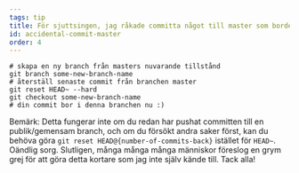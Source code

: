 ```yaml
---
tags: tip
title: För sjuttsingen, jag råkade committa något till master som borde ha varit på en helt ny branch!
id: accidental-commit-master
order: 4
---
```


```git
# skapa en ny branch från masters nuvarande tillstånd
git branch some-new-branch-name
# återställ senaste commit från branchen master
git reset HEAD~ --hard
git checkout some-new-branch-name
# din commit bor i denna branchen nu :)
```

Bemärk: Detta fungerar inte om du redan har pushat committen till en publik/gemensam branch, och om du försökt andra saker först, kan du behöva göra `git reset HEAD@{number-of-commits-back}` istället för `HEAD~`. Oändlig sorg. Slutligen, många många många människor föreslog en grym grej för att göra detta kortare som jag inte själv kände till. Tack alla!